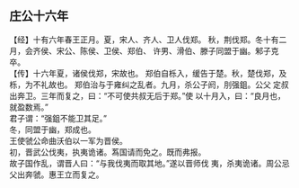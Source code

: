 ## 庄公十六年

【经】十有六年春王正月。夏，宋人、齐人、卫人伐郑。
秋，荆伐郑。冬十有二月，会齐侯、宋公、陈侯、卫侯、郑伯、
许男、滑伯、滕子同盟于幽。邾子克卒。  
【传】十六年夏，诸侯伐郑，宋故也。
郑伯自栎入，缓告于楚。秋，楚伐郑，及栎，为不礼故也。
郑伯治与于雍纠之乱者。九月，杀公子阏，刖强鉏。公父
定叔出奔卫。三年而复之，曰：“不可使共叔无后于郑。”使
以十月入，曰：“良月也，就盈数焉。”  
君子谓：“强鉏不能卫其足。”  
冬，同盟于幽，郑成也。  
王使虢公命曲沃伯以一军为晋侯。  
初，晋武公伐夷，执夷诡诸。蒍国请而免之。既而弗报。  
故子国作乱，谓晋人曰：“与我伐夷而取其地。”遂以晋师伐
夷，杀夷诡诸。周公忌父出奔虢。惠王立而复之。  

